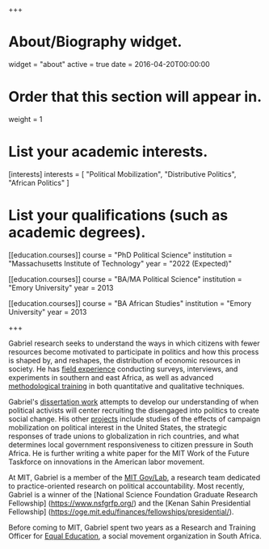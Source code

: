 +++
# About/Biography widget.
widget = "about"
active = true
date = 2016-04-20T00:00:00

# Order that this section will appear in.
weight = 1

# List your academic interests.
[interests]
  interests = [
    "Political Mobilization",
    "Distributive Politics",
    "African Politics"
  ]

# List your qualifications (such as academic degrees).
[[education.courses]]
  course = "PhD Political Science"
  institution = "Massachusetts Institute of Technology"
  year = "2022 (Expected)"

[[education.courses]]
  course = "BA/MA Political Science"
  institution = "Emory University"
  year = 2013

[[education.courses]]
  course = "BA African Studies"
  institution = "Emory University"
  year = 2013

+++

Gabriel research seeks to understand the ways in which citizens with fewer resources become motivated to participate in politics and how this process is shaped by, and reshapes, the distribution of economic resources in society. He has [field experience](experience/#field_experience) conducting surveys, interviews, and experiments in southern and east Africa, as well as advanced [methodological training](training) in both quantitative and qualitative techniques.

Gabriel's [dissertation work](https://gabrielnahmias.com/files/nahmias_firstcolloquium.pdf) attempts to develop our understanding of when political activists will center recruiting the disengaged into politics to create social change. His other [projects](#current-projects) include studies of the effects of campaign mobilization on political interest in the United States, the strategic responses of trade unions to globalization in rich countries, and what determines local government responsiveness to citizen pressure in South Africa. He is further writing a white paper for the MIT Work of the Future Taskforce on innovations in the American labor movement.

At MIT, Gabriel is a member of the [MIT Gov/Lab](http://www.mitgovlab.org/), a research team dedicated to practice-oriented research on political accountability. Most recently, Gabriel is a winner of the [National Science Foundation Graduate Research Fellowship] (https://www.nsfgrfp.org/) and the [Kenan Sahin Presidential Fellowship] (https://oge.mit.edu/finances/fellowships/presidential/).

Before coming to MIT, Gabriel spent two years as a Research and Training Officer for [Equal Education](experience/#professional_experience), a social movement organization in South Africa.
